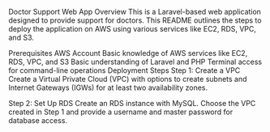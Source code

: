 Doctor Support Web App
Overview
This is a Laravel-based web application designed to provide support for doctors. This README outlines the steps to deploy the application on AWS using various services like EC2, RDS, VPC, and S3.

Prerequisites
AWS Account
Basic knowledge of AWS services like EC2, RDS, VPC, and S3
Basic understanding of Laravel and PHP
Terminal access for command-line operations
Deployment Steps
Step 1: Create a VPC
Create a Virtual Private Cloud (VPC) with options to create subnets and Internet Gateways (IGWs) for at least two availability zones.

Step 2: Set Up RDS
Create an RDS instance with MySQL. Choose the VPC created in Step 1 and provide a username and master password for database access.
